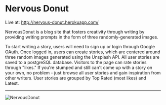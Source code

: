 # Nervous Donut

Live at: http://nervous-donut.herokuapp.com/

NervousDonut is a blog site that fosters creativity through writing by providing writing prompts in the form of three randomly-generated images.

To start writing a story, users will need to sign up or login through Google OAuth. Once logged in, users can create stories, which are centered around three random images generated using the Unsplash API. All user stories are saved to a postgreSQL database. Visitors to the page can rate stories through "likes." If you're stumped and still can't come up with a story on your own, no problem - just browse all user stories and gain inspiration from other writers. User stories are grouped by Top Rated (most likes) and Latest.

_____

![NervousDonut](http://devany.moe/images/nervousdonut.jpg)
